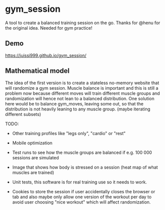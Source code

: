 # gym_session
A tool to create a balanced training session on the go. Thanks for @henu for the original idea. Needed for gym practice!



## Demo

<https://juissi999.github.io/gym_session/>



## Mathematical model

The idea of the first version is to create a stateless no-memory website that will randomize a gym session. Muscle balance is important and this is still a problem now because different moves will train different muscle groups and randomization will hence not lean to a balanced distribution. One solution here would be to balance gym_moves, leaving some out, so that the distribution is not heavily leaning to any muscle group. (maybe iterating different subsets)

TODO:

* Other training profiles like "legs only", "cardio" or "rest"

* Mobile optimization
* Test runs to see how the muscle groups are balanced if e.g. 100 000 sessions are simulated
* Image that shows how body is stressed on a session (heat map of what muscles are trained)

* Unit tests, this software is for real training use so it needs to work.
* Cookies to store the session if user accidentally closes the browser or tab and also maybe only allow one version of the workout per day to avoid user choosing "nice workout" which will affect randomization.